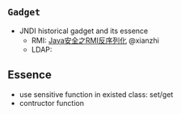 ## `Gadget`
- JNDI
  historical gadget and its essence
  - RMI: [Java安全之RMI反序列化](https://xz.aliyun.com/t/9053)  @xianzhi
  - LDAP:

## Essence
- use sensitive function in existed class: set/get
- contructor function
